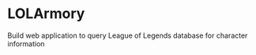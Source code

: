 LOLArmory
=========

Build web application to query League of Legends database for character information